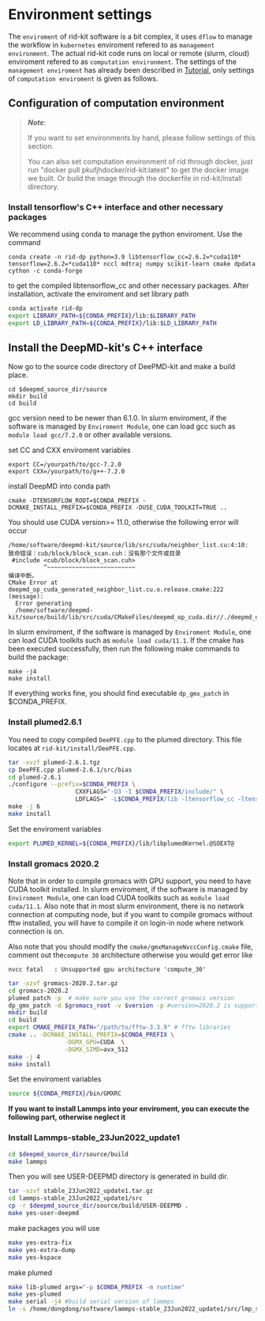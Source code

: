# Environment settings

The `enviroment` of rid-kit software is a bit complex, it uses `dflow` to manage the workflow in `kubernetes` enviroment refered to as `management environment`. The actual rid-kit code runs on local or remote (slurm, cloud) enviroment refered to as `computation environment`. The settings of the `management enviroment` has already been described in [Tutorial](tutorial.ipynb), only settings of `computation enviroment` is given as follows.

## Configuration of computation environment
> ***Note***:
> 
> If you want to set environments by hand, please follow settings of this section. 
>
> You can also set computation environment of rid through docker, just run "docker pull pkufjhdocker/rid-kit:latest" to get the docker image we built. Or build the image through the dockerfile in rid-kit/install directory.

### Install tensorflow's C++ interface and other necessary packages
We recommend using conda to manage the python enviroment. 
Use the command
```
conda create -n rid-dp python=3.9 libtensorflow_cc=2.6.2=*cuda110* tensorflow=2.6.2=*cuda110* nccl mdtraj numpy scikit-learn cmake dpdata cython -c conda-forge
```
to get the compiled libtensorflow_cc and other necessary packages.
After installation, activate the enviroment and set library path
```bash
conda activate rid-dp
export LIBRARY_PATH=${CONDA_PREFIX}/lib:$LIBRARY_PATH
export LD_LIBRARY_PATH=${CONDA_PREFIX}/lib:$LD_LIBRARY_PATH
```

## Install the DeepMD-kit's C++ interface
Now go to the source code directory of DeePMD-kit and make a build place.
```
cd $deepmd_source_dir/source
mkdir build 
cd build
```
gcc version need to be newer than 6.1.0. In slurm enviroment, if the software is managed by `Enviroment Module`, one can load gcc such as `module load gcc/7.2.0` or other available versions.

set CC and CXX enviroment variables
```
export CC=/yourpath/to/gcc-7.2.0
export CXX=/yourpath/to/g++-7.2.0
```

install DeepMD into conda path
```
cmake -DTENSORFLOW_ROOT=$CONDA_PREFIX -DCMAKE_INSTALL_PREFIX=$CONDA_PREFIX -DUSE_CUDA_TOOLKIT=TRUE ..
```
You should use CUDA version>= 11.0, otherwise the following error will occur
```
/home/software/deepmd-kit/source/lib/src/cuda/neighbor_list.cu:4:10: 致命错误：cub/block/block_scan.cuh：没有那个文件或目录
 #include <cub/block/block_scan.cuh>
          ^~~~~~~~~~~~~~~~~~~~~~~~~~
编译中断。
CMake Error at deepmd_op_cuda_generated_neighbor_list.cu.o.release.cmake:222 (message):
  Error generating
  /home/software/deepmd-kit/source/build/lib/src/cuda/CMakeFiles/deepmd_op_cuda.dir//./deepmd_op_cuda_generated_neighbor_list.cu.o
```

In slurm enviroment, if the software is managed by `Enviroment Module`, one can load CUDA toolkits such as `module load cuda/11.1`.
If the cmake has been executed successfully, then run the following make commands to build the package:
```
make -j4
make install
```
If everything works fine, you should find executable `dp_gmx_patch` in $CONDA_PREFIX.

### Install plumed2.6.1
You need to copy compiled `DeePFE.cpp` to the plumed directory. This file locates at `rid-kit/install/DeePFE.cpp`.

```bash
tar -xvzf plumed-2.6.1.tgz
cp DeePFE.cpp plumed-2.6.1/src/bias
cd plumed-2.6.1
./configure --prefix=$CONDA_PREFIX \
                   CXXFLAGS="-O3 -I $CONDA_PREFIX/include/" \
                   LDFLAGS=" -L$CONDA_PREFIX/lib -ltensorflow_cc -ltensorflow_framework" \
make -j 6
make install
```
Set the enviroment variables
```bash
export PLUMED_KERNEL=${CONDA_PREFIX}/lib/libplumedKernel.@SOEXT@
```

### Install gromacs 2020.2
Note that in order to compile gromacs with GPU support, you need to have CUDA toolkit installed. In slurm enviroment, if the software is managed by `Enviroment Module`, one can load CUDA toolkits such as `module load cuda/11.1`. Also note that in most slurm environment, there is no network connection at computing node, but if you want to compile gromacs without fftw installed, you will have to compile it on login-in node where network connection is on.

Also note that you should modify the `cmake/gmxManageNvccConfig.cmake` file, comment out the`compute 30` architecture otherwise you would get error like 
```
nvcc fatal   : Unsupported gpu architecture 'compute_30'
```

```bash
tar -xzvf gromacs-2020.2.tar.gz
cd gromacs-2020.2
plumed patch -p  # make sure you use the correct gromacs version
dp_gmx_patch -d $gromacs_root -v $version -p #version=2020.2 is supported
mkdir build
cd build
export CMAKE_PREFIX_PATH="/path/to/fftw-3.3.9" # fftw libraries
cmake .. -DCMAKE_INSTALL_PREFIX=$CONDA_PREFIX \
                -DGMX_GPU=CUDA  \
                -DGMX_SIMD=avx_512
make -j 4
make install
```
Set the enviroment variables
```bash
source ${CONDA_PREFIX}/bin/GMXRC
```

**If you want to install Lammps into your enviroment, you can execute the following part, otherwise neglect it**
### Install Lammps-stable_23Jun2022_update1
```bash
cd $deepmd_source_dir/source/build
make lammps
```
Then you will see USER-DEEPMD directory is generated in build dir.
```bash
tar -xzvf stable_23Jun2022_update1.tar.gz
cd lammps-stable_23Jun2022_update1/src
cp -r $deepmd_source_dir/source/build/USER-DEEPMD .
make yes-user-deepmd
```
make packages you will use
```bash
make yes-extra-fix
make yes-extra-dump
make yes-kspace
```
make plumed
```bash
make lib-plumed args="-p $CONDA_PREFIX -m runtime"
make yes-plumed
make serial -j4 #build serial version of lammps
ln -s /home/dongdong/software/lammps-stable_23Jun2022_update1/src/lmp_serial /home/dongdong/software/anaconda3/envs/rid_lmp/bin/lmp_serial
```
